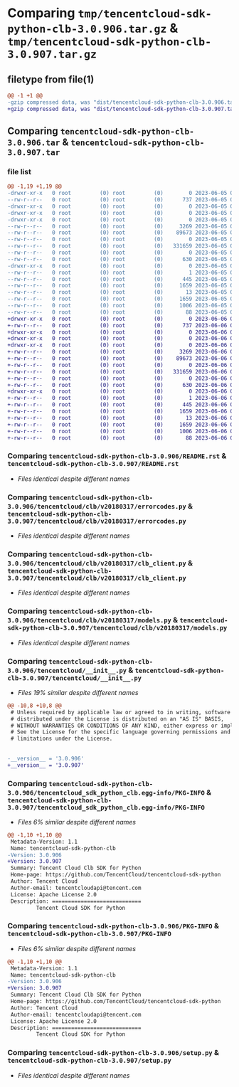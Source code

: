 # Comparing `tmp/tencentcloud-sdk-python-clb-3.0.906.tar.gz` & `tmp/tencentcloud-sdk-python-clb-3.0.907.tar.gz`

## filetype from file(1)

```diff
@@ -1 +1 @@
-gzip compressed data, was "dist/tencentcloud-sdk-python-clb-3.0.906.tar", last modified: Mon Jun  5 00:30:28 2023, max compression
+gzip compressed data, was "dist/tencentcloud-sdk-python-clb-3.0.907.tar", last modified: Tue Jun  6 02:22:29 2023, max compression
```

## Comparing `tencentcloud-sdk-python-clb-3.0.906.tar` & `tencentcloud-sdk-python-clb-3.0.907.tar`

### file list

```diff
@@ -1,19 +1,19 @@
-drwxr-xr-x   0 root         (0) root         (0)        0 2023-06-05 00:30:28.000000 tencentcloud-sdk-python-clb-3.0.906/
--rw-r--r--   0 root         (0) root         (0)      737 2023-06-05 00:30:28.000000 tencentcloud-sdk-python-clb-3.0.906/README.rst
-drwxr-xr-x   0 root         (0) root         (0)        0 2023-06-05 00:30:28.000000 tencentcloud-sdk-python-clb-3.0.906/tencentcloud/
-drwxr-xr-x   0 root         (0) root         (0)        0 2023-06-05 00:30:28.000000 tencentcloud-sdk-python-clb-3.0.906/tencentcloud/clb/
-drwxr-xr-x   0 root         (0) root         (0)        0 2023-06-05 00:30:28.000000 tencentcloud-sdk-python-clb-3.0.906/tencentcloud/clb/v20180317/
--rw-r--r--   0 root         (0) root         (0)     3269 2023-06-05 00:30:28.000000 tencentcloud-sdk-python-clb-3.0.906/tencentcloud/clb/v20180317/errorcodes.py
--rw-r--r--   0 root         (0) root         (0)    89673 2023-06-05 00:30:28.000000 tencentcloud-sdk-python-clb-3.0.906/tencentcloud/clb/v20180317/clb_client.py
--rw-r--r--   0 root         (0) root         (0)        0 2023-06-05 00:30:28.000000 tencentcloud-sdk-python-clb-3.0.906/tencentcloud/clb/v20180317/__init__.py
--rw-r--r--   0 root         (0) root         (0)   331659 2023-06-05 00:30:28.000000 tencentcloud-sdk-python-clb-3.0.906/tencentcloud/clb/v20180317/models.py
--rw-r--r--   0 root         (0) root         (0)        0 2023-06-05 00:30:28.000000 tencentcloud-sdk-python-clb-3.0.906/tencentcloud/clb/__init__.py
--rw-r--r--   0 root         (0) root         (0)      630 2023-06-05 00:30:28.000000 tencentcloud-sdk-python-clb-3.0.906/tencentcloud/__init__.py
-drwxr-xr-x   0 root         (0) root         (0)        0 2023-06-05 00:30:28.000000 tencentcloud-sdk-python-clb-3.0.906/tencentcloud_sdk_python_clb.egg-info/
--rw-r--r--   0 root         (0) root         (0)        1 2023-06-05 00:30:28.000000 tencentcloud-sdk-python-clb-3.0.906/tencentcloud_sdk_python_clb.egg-info/dependency_links.txt
--rw-r--r--   0 root         (0) root         (0)      445 2023-06-05 00:30:28.000000 tencentcloud-sdk-python-clb-3.0.906/tencentcloud_sdk_python_clb.egg-info/SOURCES.txt
--rw-r--r--   0 root         (0) root         (0)     1659 2023-06-05 00:30:28.000000 tencentcloud-sdk-python-clb-3.0.906/tencentcloud_sdk_python_clb.egg-info/PKG-INFO
--rw-r--r--   0 root         (0) root         (0)       13 2023-06-05 00:30:28.000000 tencentcloud-sdk-python-clb-3.0.906/tencentcloud_sdk_python_clb.egg-info/top_level.txt
--rw-r--r--   0 root         (0) root         (0)     1659 2023-06-05 00:30:28.000000 tencentcloud-sdk-python-clb-3.0.906/PKG-INFO
--rw-r--r--   0 root         (0) root         (0)     1006 2023-06-05 00:30:28.000000 tencentcloud-sdk-python-clb-3.0.906/setup.py
--rw-r--r--   0 root         (0) root         (0)       88 2023-06-05 00:30:28.000000 tencentcloud-sdk-python-clb-3.0.906/setup.cfg
+drwxr-xr-x   0 root         (0) root         (0)        0 2023-06-06 02:22:29.000000 tencentcloud-sdk-python-clb-3.0.907/
+-rw-r--r--   0 root         (0) root         (0)      737 2023-06-06 02:22:29.000000 tencentcloud-sdk-python-clb-3.0.907/README.rst
+drwxr-xr-x   0 root         (0) root         (0)        0 2023-06-06 02:22:29.000000 tencentcloud-sdk-python-clb-3.0.907/tencentcloud/
+drwxr-xr-x   0 root         (0) root         (0)        0 2023-06-06 02:22:29.000000 tencentcloud-sdk-python-clb-3.0.907/tencentcloud/clb/
+drwxr-xr-x   0 root         (0) root         (0)        0 2023-06-06 02:22:29.000000 tencentcloud-sdk-python-clb-3.0.907/tencentcloud/clb/v20180317/
+-rw-r--r--   0 root         (0) root         (0)     3269 2023-06-06 02:22:29.000000 tencentcloud-sdk-python-clb-3.0.907/tencentcloud/clb/v20180317/errorcodes.py
+-rw-r--r--   0 root         (0) root         (0)    89673 2023-06-06 02:22:29.000000 tencentcloud-sdk-python-clb-3.0.907/tencentcloud/clb/v20180317/clb_client.py
+-rw-r--r--   0 root         (0) root         (0)        0 2023-06-06 02:22:29.000000 tencentcloud-sdk-python-clb-3.0.907/tencentcloud/clb/v20180317/__init__.py
+-rw-r--r--   0 root         (0) root         (0)   331659 2023-06-06 02:22:29.000000 tencentcloud-sdk-python-clb-3.0.907/tencentcloud/clb/v20180317/models.py
+-rw-r--r--   0 root         (0) root         (0)        0 2023-06-06 02:22:29.000000 tencentcloud-sdk-python-clb-3.0.907/tencentcloud/clb/__init__.py
+-rw-r--r--   0 root         (0) root         (0)      630 2023-06-06 02:22:29.000000 tencentcloud-sdk-python-clb-3.0.907/tencentcloud/__init__.py
+drwxr-xr-x   0 root         (0) root         (0)        0 2023-06-06 02:22:29.000000 tencentcloud-sdk-python-clb-3.0.907/tencentcloud_sdk_python_clb.egg-info/
+-rw-r--r--   0 root         (0) root         (0)        1 2023-06-06 02:22:29.000000 tencentcloud-sdk-python-clb-3.0.907/tencentcloud_sdk_python_clb.egg-info/dependency_links.txt
+-rw-r--r--   0 root         (0) root         (0)      445 2023-06-06 02:22:29.000000 tencentcloud-sdk-python-clb-3.0.907/tencentcloud_sdk_python_clb.egg-info/SOURCES.txt
+-rw-r--r--   0 root         (0) root         (0)     1659 2023-06-06 02:22:29.000000 tencentcloud-sdk-python-clb-3.0.907/tencentcloud_sdk_python_clb.egg-info/PKG-INFO
+-rw-r--r--   0 root         (0) root         (0)       13 2023-06-06 02:22:29.000000 tencentcloud-sdk-python-clb-3.0.907/tencentcloud_sdk_python_clb.egg-info/top_level.txt
+-rw-r--r--   0 root         (0) root         (0)     1659 2023-06-06 02:22:29.000000 tencentcloud-sdk-python-clb-3.0.907/PKG-INFO
+-rw-r--r--   0 root         (0) root         (0)     1006 2023-06-06 02:22:29.000000 tencentcloud-sdk-python-clb-3.0.907/setup.py
+-rw-r--r--   0 root         (0) root         (0)       88 2023-06-06 02:22:29.000000 tencentcloud-sdk-python-clb-3.0.907/setup.cfg
```

### Comparing `tencentcloud-sdk-python-clb-3.0.906/README.rst` & `tencentcloud-sdk-python-clb-3.0.907/README.rst`

 * *Files identical despite different names*

### Comparing `tencentcloud-sdk-python-clb-3.0.906/tencentcloud/clb/v20180317/errorcodes.py` & `tencentcloud-sdk-python-clb-3.0.907/tencentcloud/clb/v20180317/errorcodes.py`

 * *Files identical despite different names*

### Comparing `tencentcloud-sdk-python-clb-3.0.906/tencentcloud/clb/v20180317/clb_client.py` & `tencentcloud-sdk-python-clb-3.0.907/tencentcloud/clb/v20180317/clb_client.py`

 * *Files identical despite different names*

### Comparing `tencentcloud-sdk-python-clb-3.0.906/tencentcloud/clb/v20180317/models.py` & `tencentcloud-sdk-python-clb-3.0.907/tencentcloud/clb/v20180317/models.py`

 * *Files identical despite different names*

### Comparing `tencentcloud-sdk-python-clb-3.0.906/tencentcloud/__init__.py` & `tencentcloud-sdk-python-clb-3.0.907/tencentcloud/__init__.py`

 * *Files 19% similar despite different names*

```diff
@@ -10,8 +10,8 @@
 # Unless required by applicable law or agreed to in writing, software
 # distributed under the License is distributed on an "AS IS" BASIS,
 # WITHOUT WARRANTIES OR CONDITIONS OF ANY KIND, either express or implied.
 # See the License for the specific language governing permissions and
 # limitations under the License.
 
 
-__version__ = '3.0.906'
+__version__ = '3.0.907'
```

### Comparing `tencentcloud-sdk-python-clb-3.0.906/tencentcloud_sdk_python_clb.egg-info/PKG-INFO` & `tencentcloud-sdk-python-clb-3.0.907/tencentcloud_sdk_python_clb.egg-info/PKG-INFO`

 * *Files 6% similar despite different names*

```diff
@@ -1,10 +1,10 @@
 Metadata-Version: 1.1
 Name: tencentcloud-sdk-python-clb
-Version: 3.0.906
+Version: 3.0.907
 Summary: Tencent Cloud Clb SDK for Python
 Home-page: https://github.com/TencentCloud/tencentcloud-sdk-python
 Author: Tencent Cloud
 Author-email: tencentcloudapi@tencent.com
 License: Apache License 2.0
 Description: ============================
         Tencent Cloud SDK for Python
```

### Comparing `tencentcloud-sdk-python-clb-3.0.906/PKG-INFO` & `tencentcloud-sdk-python-clb-3.0.907/PKG-INFO`

 * *Files 6% similar despite different names*

```diff
@@ -1,10 +1,10 @@
 Metadata-Version: 1.1
 Name: tencentcloud-sdk-python-clb
-Version: 3.0.906
+Version: 3.0.907
 Summary: Tencent Cloud Clb SDK for Python
 Home-page: https://github.com/TencentCloud/tencentcloud-sdk-python
 Author: Tencent Cloud
 Author-email: tencentcloudapi@tencent.com
 License: Apache License 2.0
 Description: ============================
         Tencent Cloud SDK for Python
```

### Comparing `tencentcloud-sdk-python-clb-3.0.906/setup.py` & `tencentcloud-sdk-python-clb-3.0.907/setup.py`

 * *Files identical despite different names*

